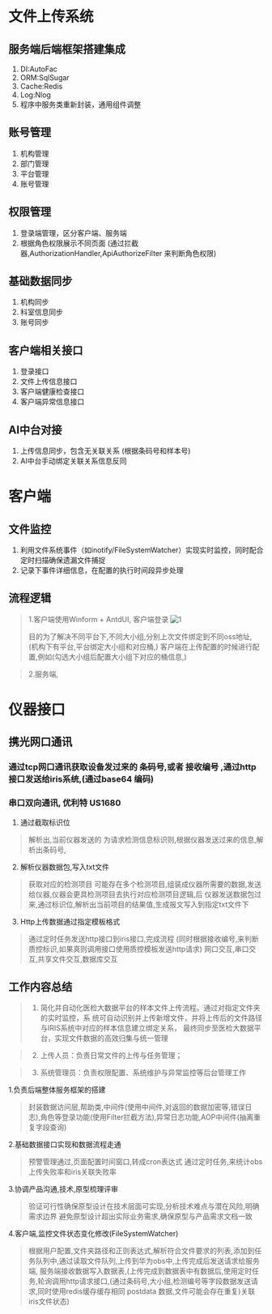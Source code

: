 # 文件上传系统


## 服务端后端框架搭建集成
1. DI:AutoFac
2. ORM:SqlSugar
3. Cache:Redis
4. Log:Nlog
5. 程序中服务类重新封装，通用组件调整

## 账号管理
1. 机构管理
2. 部门管理
3. 平台管理
4. 账号管理 


## 权限管理
1. 登录端管理，区分客户端、服务端
2. 根据角色权限展示不同页面 (通过拦截器,AuthorizationHandler,ApiAuthorizeFilter 来判断角色权限)

## 基础数据同步
1. 机构同步
2. 科室信息同步
3. 账号同步

## 客户端相关接口
1. 登录接口
2. 文件上传信息接口
3. 客户端健康检查接口
4. 客户端异常信息接口

## AI中台对接
1. 上传信息同步，包含无关联关系 (根据条码号和样本号)
2. AI中台手动绑定关联关系信息反同

# 客户端
## 文件监控
1. 利用文件系统事件（如inotify/FileSystemWatcher）实现实时监控，同时配合定时扫描确保遗漏文件捕捉
2. 记录下事件详细信息，在配置的执行时间段异步处理 

## 流程逻辑
> 1.客户端使用Winform + AntdUI, 客户端登录
> ![1](https://github.com/user-attachments/assets/0a513214-1734-4736-9ab3-af1edb8a5773)
>
> 目的为了解决不同平台下,不同大小组,分别上次文件绑定到不同oss地址, (机构下有平台,平台绑定大小组和对应桶,)
> 客户端在上传配置的时候进行配置,例如(勾选大小组后配置大小组下对应的桶信息,)


> 2.服务端,

# 仪器接口

## 携光网口通讯
### 通过tcp网口通讯获取设备发过来的 条码号,或者 接收编号 ,通过http接口发送给iris系统,(通过base64 编码)

### 串口双向通讯, 优利特 US1680
1. 通过截取标识位
> 解析出,当前仪器发送的 为请求检测信息标识则,根据仪器发送过来的信息,解析出条码号,

2. 解析仪器数据包,写入txt文件
> 获取对应的检测项目 可能存在多个检测项目,组装成仪器所需要的数据,发送给仪器,仪器会更具检测项目去执行对应检测项目逻辑,后 仪器发送数据包过来,通过标识位,解析出当前项目的结果值,生成报文写入到指定txt文件下

3. Http上传数据通过指定模板格式
> 通过定时任务发送http接口到iris接口,完成流程 (同时根据接收编号,来判断质控标识,如果真则调用接口使用质控模板发送http请求)
> 网口交互,串口交互,共享文件交互,数据库交互


## 工作内容总结
> 1. 简化并自动化医检大数据平台的样本文件上传流程。通过对指定文件夹的实时监控，系
统可自动识别并上传新增文件，并将上传后的文件路径与IRIS系统中对应的样本信息建立绑定关系，
最终同步至医检大数据平台，实现文件数据的高效归集与统一管理

> 2. 上传人员：负责日常文件的上传与任务管理；

> 3. 系统管理员：负责权限配置、系统维护与异常监控等后台管理工作


1.负责后端整体服务框架的搭建
> 封装数据访问层,帮助类,中间件(使用中间件,对返回的数据加密等,错误日志),角色等登录功能(使用Filter拦截方法),异常日志功能,AOP中间件(抽离重复字段查询)

2.基础数据接口实现和数据流程走通
> 预警管理通过,页面配置时间窗口,转成cron表达式 通过定时任务,来统计obs上传失败率和iris关联失败率

3.协调产品沟通,技术,原型梳理评审
> 验证可行性确保原型设计在技术层面可实现,分析技术难点与潜在风险,明确需求边界
避免原型设计超出实际业务需求,确保原型与产品需求文档一致

4.客户端,监控文件状态变化修改(FileSystemWatcher) 
> 根据用户配置,文件夹路径和正则表达式,解析符合文件要求的列表,添加到任务队列中,通过读取文件队列,上传到华为obs中,上传完成后发送请求给服务端, 服务端接收数据写入数据表,(上传完成到数据表中有数据后,使用定时任务,轮询调用http请求接口,(通过条码号,大小组,检测编号等字段数据发送请求,同时使用redis缓存缓存相同 postdata 数据,文件可能会存在重复)关联iris文件状态)
> 
